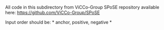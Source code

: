 All code in this subdirectory from ViCCo-Group SPoSE repository available here: https://github.com/ViCCo-Group/SPoSE

Input order should be: * anchor, positive, negative *